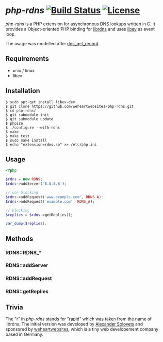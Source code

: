 # *php-rdns* [![Build Status](https://travis-ci.org/weheartwebsites/php-rdns.svg?branch=master)](https://travis-ci.org/weheartwebsites/php-rdns) [![License](http://img.shields.io/badge/license-Apache--2.0-lightgrey.svg)](http://www.apache.org/licenses/LICENSE-2.0.html)

*php-rdns* is a PHP extension for asynchronous DNS lookups written in C. It provides a Object-oriented PHP binding for [librdns](https://github.com/vstakhov/librdns) and uses [libev](http://software.schmorp.de/pkg/libev.html) as event loop.

The usage was modelled after [dns_get_record](http://php.net/manual/en/function.dns-get-record.php).


## Requirements

 - unix / linux
 - libev


## Installation

```
$ sudo apt-get install libev-dev
$ git clone https://github.com/weheartwebsites/php-rdns.git
$ cd php-rdns/
$ git submodule init
$ git submodule update
$ phpize
$ ./configure --with-rdns
$ make
$ make test
$ sudo make install
$ echo "extension=rdns.so" >> /etc/php.ini
``` 


## Usage

```php
<?php

$rdns = new RDNS;
$rdns->addServer('8.8.8.8');

// non blocking
$rdns->addRequest('www.example.com', RDNS_A);
$rdns->addRequest('example.com', RDNS_A);

// blocking
$replies = $rdns->getReplies();

var_dump($replies);
``` 


## Methods


### RDNS::RDNS_*


### RDNS::addServer


### RDNS::addRequest


### RDNS::getReplies


## Trivia

The "r" in *php-rdns* stands for "rapid" which was taken from the name of librdns. The initial version was developed by [Alexander Solovets](https://github.com/mbait) and sponsored by
[weheartwebsites](http://www.weheartwebsites.de), which is a tiny web developement company based in Germany.
